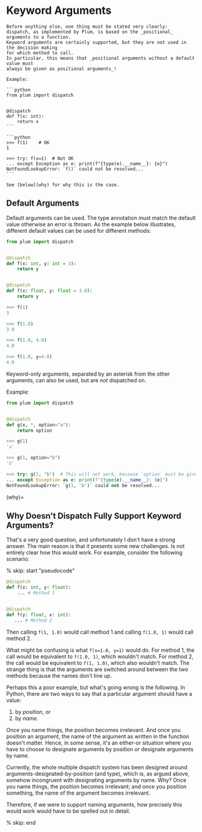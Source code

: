 # Keyword Arguments

````{important}
Before anything else, one thing must be stated very clearly:
dispatch, as implemented by Plum, is based on the _positional_ arguments to a function.
Keyword arguments are certainly supported, but they are not used in the decision making
for which method to call.
In particular, this means that _positional arguments without a default value must
always be given as positional arguments_!

Example:

```python
from plum import dispatch


@dispatch
def f(x: int):
    return x
```

```python
>>> f(1)    # OK
1

>>> try: f(x=1)  # Not OK
... except Exception as e: print(f"{type(e).__name__}: {e}")
NotFoundLookupError: `f()` could not be resolved...
```

See [below](why) for why this is the case.
````

## Default Arguments

Default arguments can be used.
The type annotation must match the default value otherwise an error is thrown.
As the example below illustrates, different default values can be used for
different methods:

```python
from plum import dispatch


@dispatch
def f(x: int, y: int = 3):
    return y


@dispatch
def f(x: float, y: float = 3.0):
    return y
```

```python
>>> f(1)
3

>>> f(1.0)
3.0

>>> f(1.0, 4.0)
4.0

>>> f(1.0, y=4.0)
4.0
```

Keyword-only arguments, separated by an asterisk from the other arguments, can
also be used, but are *not* dispatched on.

Example:

```python
from plum import dispatch


@dispatch
def g(x, *, option="a"):
    return option
```

```python
>>> g(1)
'a'

>>> g(1, option="b")
'b'

>>> try: g(1, "b")  # This will not work, because `option` must be given as a keyword.
... except Exception as e: print(f"{type(e).__name__}: {e}")
NotFoundLookupError: `g(1, 'b')` could not be resolved...
```

(why)=
## Why Doesn't Dispatch Fully Support Keyword Arguments?

That's a very good question, and unfortunately I don't have a strong answer.
The main reason is that it presents some new challenges.
Is not entirely clear how
this would work.
For example, consider the following scenario:

% skip: start "pseudocode"

```python
@dispatch
def f(x: int, y: float):
    ... # Method 1


@dispatch
def f(y: float, x: int):
   ... # Method 2
```

Then calling `f(1, 1.0)` would call method 1 and calling `f(1.0, 1)` would call method 2.

What might be confusing is what `f(x=1.0, y=1)` would do.
For method 1, the call would be equivalent to `f(1.0, 1)`, which wouldn't match.
For method 2, the call would be equivalent to `f(1, 1.0)`, which also wouldn't match.
The strange thing is that the arguments are switched around between the two methods
because the names don't line up.

Perhaps this a poor example, but what's going wrong is the following.
In Python, there are two ways to say that a particular argument should have a value:

1. by _position_, or
2. by _name_.

Once you name things, the position becomes irrelevant.
And once you position an argument, the name of the argument as written in the function
doesn't matter.
Hence, in some sense, it's an either-or situation where you have to choose to
designate arguments by position _or_ designate arguments by name.

Currently, the whole multiple dispatch system has been designed around
arguments-designated-by-position (and type), which is, as argued above,
somehow incongruent with designating arguments by name.
Why?
Once you name things, the position becomes irrelevant;
and once you position something, the name of the argument becomes irrelevant.

Therefore, if we were to support naming arguments,
how precisely this would work would have to be spelled out in detail.

% skip: end
